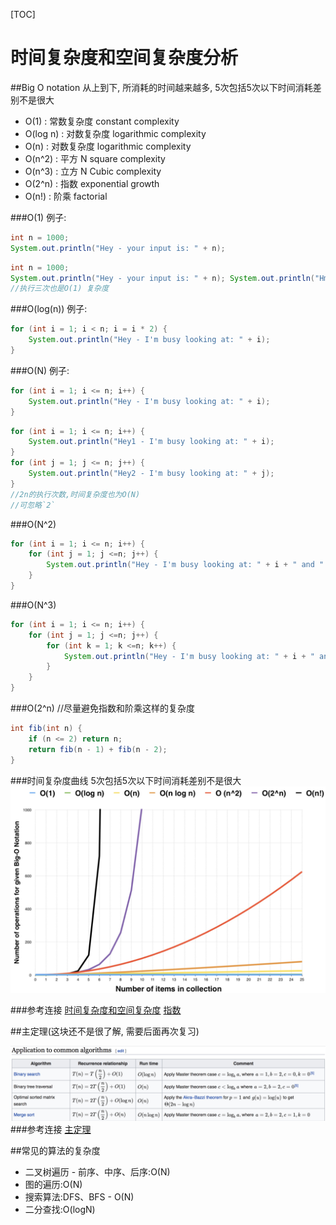 [TOC]

# 时间复杂度和空间复杂度分析
##Big O notation
从上到下, 所消耗的时间越来越多, 5次包括5次以下时间消耗差别不是很大
* O(1) : 常数复杂度  constant complexity
* O(log n) : 对数复杂度  logarithmic complexity
* O(n) : 对数复杂度  logarithmic complexity
* O(n^2) : 平方 N square complexity
* O(n^3) : 立方 N Cubic complexity
* O(2^n) : 指数  exponential growth 
* O(n!) : 阶乘 factorial 

###O(1)
例子:
```java
int n = 1000;
System.out.println("Hey - your input is: " + n);
```

```java
int n = 1000;
System.out.println("Hey - your input is: " + n); System.out.println("Hmm.. I'm doing more stuff with: " + n); System.out.println("And more: " + n);
//执行三次也是O(1) 复杂度
```

###O(log(n))
例子:
```java
for (int i = 1; i < n; i = i * 2) {
	System.out.println("Hey - I'm busy looking at: " + i);
}
```

###O(N)
例子:
```java
for (int i = 1; i <= n; i++) {
	System.out.println("Hey - I'm busy looking at: " + i);
}
```

```java
for (int i = 1; i <= n; i++) {
	System.out.println("Hey1 - I'm busy looking at: " + i);
}
for (int j = 1; j <= n; j++) {
	System.out.println("Hey2 - I'm busy looking at: " + j);
}
//2n的执行次数,时间复杂度也为O(N)
//可忽略`2`
```


###O(N^2)

```java
for (int i = 1; i <= n; i++) { 
	for (int j = 1; j <=n; j++) {
		System.out.println("Hey - I'm busy looking at: " + i + " and " + j);
	} 
}
```

###O(N^3)
```java
for (int i = 1; i <= n; i++) { 
	for (int j = 1; j <=n; j++) {
		for (int k = 1; k <=n; k++) {
			System.out.println("Hey - I'm busy looking at: " + i + " and " + j);
		}
	} 
}
```

###O(2^n)
//尽量避免指数和阶乘这样的复杂度
```java
int fib(int n) {
	if (n <= 2) return n;
	return fib(n - 1) + fib(n - 2);
}
```

###时间复杂度曲线
5次包括5次以下时间消耗差别不是很大![BigONotation](../image/BigONotation.jpg)

###参考连接
[时间复杂度和空间复杂度](https://www.zhihu.com/question/21387264)
[指数](https://www.shuxuele.com/algebra/exponents-logarithms.html)



##主定理(这块还不是很了解, 需要后面再次复习)

![CommonalgorithmsBigO](https://github.com/sayaHuang/geekBangAlgorithm/blob/master/image/CommonalgorithmsBigO.jpg)
###参考连接
[主定理](https://zh.wikipedia.org/wiki/主定理)

##常见的算法的复杂度
* 二叉树遍历 - 前序、中序、后序:O(N) 
* 图的遍历:O(N) 
* 搜索算法:DFS、BFS - O(N) 
* 二分查找:O(logN)

